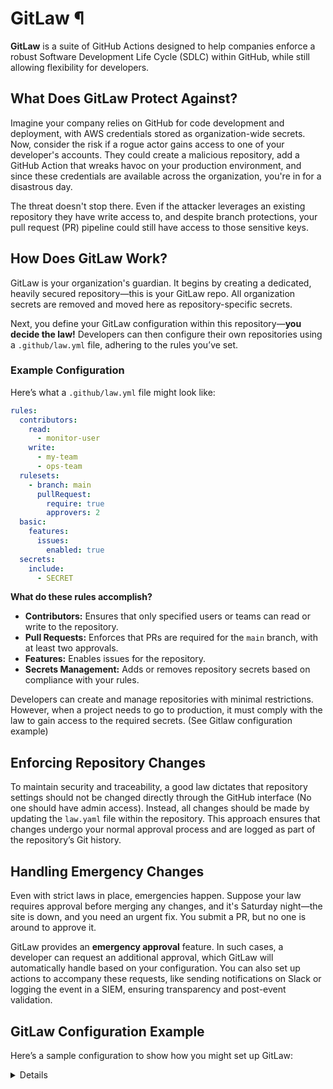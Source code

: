 # GitLaw ¶

**GitLaw** is a suite of GitHub Actions designed to help companies enforce a robust Software Development Life Cycle (SDLC) within GitHub, while still allowing flexibility for developers.

## What Does GitLaw Protect Against?

Imagine your company relies on GitHub for code development and deployment, with AWS credentials stored as organization-wide secrets. Now, consider the risk if a rogue actor gains access to one of your developer's accounts. They could create a malicious repository, add a GitHub Action that wreaks havoc on your production environment, and since these credentials are available across the organization, you're in for a disastrous day.

The threat doesn't stop there. Even if the attacker leverages an existing repository they have write access to, and despite branch protections, your pull request (PR) pipeline could still have access to those sensitive keys.

## How Does GitLaw Work?

GitLaw is your organization's guardian. It begins by creating a dedicated, heavily secured repository—this is your GitLaw repo. All organization secrets are removed and moved here as repository-specific secrets.

Next, you define your GitLaw configuration within this repository—**you decide the law!** Developers can then configure their own repositories using a `.github/law.yml` file, adhering to the rules you’ve set.

### Example Configuration

Here’s what a `.github/law.yml` file might look like:

```yaml
rules:
  contributors:
    read:
      - monitor-user
    write:
      - my-team
      - ops-team
  rulesets:
    - branch: main
      pullRequest:
        require: true
        approvers: 2
  basic:
    features:
      issues:
        enabled: true
  secrets:
    include:
      - SECRET
```

**What do these rules accomplish?**

- **Contributors:** Ensures that only specified users or teams can read or write to the repository.
- **Pull Requests:** Enforces that PRs are required for the `main` branch, with at least two approvals.
- **Features:** Enables issues for the repository.
- **Secrets Management:** Adds or removes repository secrets based on compliance with your rules.

Developers can create and manage repositories with minimal restrictions. However, when a project needs to go to production, it must comply with the law to gain access to the required secrets. (See Gitlaw configuration example)

## Enforcing Repository Changes

To maintain security and traceability, a good law dictates that repository settings should not be changed directly through the GitHub interface (No one should have admin access). Instead, all changes should be made by updating the `law.yaml` file within the repository. This approach ensures that changes undergo your normal approval process and are logged as part of the repository’s Git history.

## Handling Emergency Changes

Even with strict laws in place, emergencies happen. Suppose your law requires approval before merging any changes, and it's Saturday night—the site is down, and you need an urgent fix. You submit a PR, but no one is around to approve it.

GitLaw provides an **emergency approval** feature. In such cases, a developer can request an additional approval, which GitLaw will automatically handle based on your configuration. You can also set up actions to accompany these requests, like sending notifications on Slack or logging the event in a SIEM, ensuring transparency and post-event validation.

## GitLaw Configuration Example

Here’s a sample configuration to show how you might set up GitLaw:

<summary>
  <details>
    
```
import { defineConfig } from "@morten-olsen/gitlaw";
import { basic } from "@morten-olsen/gitlaw/rules/basic";
import { secrets } from "@morten-olsen/gitlaw/rules/secrets";
import { codeowner } from "@morten-olsen/gitlaw/rules/codeowner";
import { rulesets } from "@morten-olsen/gitlaw/rules/rulesets";

const token = process.env.GITHUB_TOKEN;
if (!token) {
  throw new Error("GITHUB_TOKEN is required");
}

const config = defineConfig({
  configLocation: ".github/law.yml",
  auth: {
    token,
  },
  rules: {
    basic: basic({
      // Only consider private repos compliant
      visiblity: 'private',
    }),
    rulesets: rulesets({
      // Only consider the repo in compliance if the main
      // branch is protected
      requireMainBranchProtection: true,
      // Only consider the repo in compliance if it
      // require at least one PR review to merge
      minimumReviewers: 1,
      // Only consider the repo in compliance it it
      // does not allow admin overrides
      allowOverride: false,
    }),
    codeowner: codeowner({
      // Only consider the repo in compliance it is
      // protects the gitlaw file in it's CODEOWNERS file
      requireProtection: true
    }),
    secrets: secrets({
      managedSecrets: [
        {
          // Make a secret named "SECRET" available to repos
          // that are in compliance
          name: "SECRET",
          get: () => process.env.SECRET!,
        },
      ],
    }),
  },
  emergency: {
    approval: async ({ pr, repo, actor }) => {
      if (isWorkHours() {
        return {
          type: 'deny',
          reason: 'Emergency approvals are only allowed outside if work hours',
        };
      }
      sendSlackMessage(`An emergency deployment was performed by ${actor} on ${repo.owner}/${repo.name} PR ${pr}`);
      return {
        type: "allow",
      };
    },
  },
});

export { config };
```

</details>
</summary>
